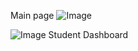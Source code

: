 Main page ![Image](https://github.com/user-attachments/assets/150d7aa0-cebb-45b6-801d-8d6da7c22b6b)

![Image](https://github.com/user-attachments/assets/bc364bfd-a73c-49bb-ba8c-1fdbe337139a)  Student Dashboard 
